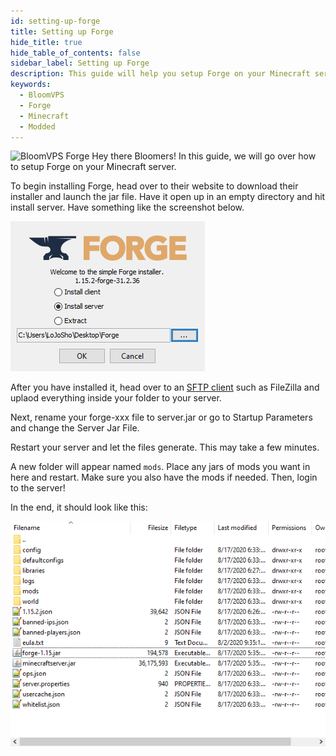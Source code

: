 ```yaml
---
id: setting-up-forge
title: Setting up Forge
hide_title: true
hide_table_of_contents: false
sidebar_label: Setting up Forge
description: This guide will help you setup Forge on your Minecraft server
keywords:
  - BloomVPS
  - Forge
  - Minecraft
  - Modded
---
```

![BloomVPS Forge](../../../../static/img/setting-up-forge/forge1.png)
Hey there Bloomers! In this guide, we will go over how to setup Forge on your Minecraft server.

To begin installing Forge, head over to their website to download their installer and launch the jar file. Have it open up in an empty directory and hit install server. Have something like the screenshot below.

![BloomVPS Forge](../static/img/setting-up-forge/forge2.png)

After you have installed it, head over to an [SFTP client](https://docs.bloom.host/how-to-use-sftp) such as FileZilla and uplaod everything inside your folder to your server.

Next, rename your forge-xxx file to server.jar or go to Startup Parameters and change the Server Jar File.

Restart your server and let the files generate. This may take a few minutes. 

A new folder will appear named `mods`. Place any jars of mods you want in here and restart. Make sure you also have the mods if needed. Then, login to the server!

In the end, it should look like this: 

![BloomVPS Forge](../static/img/setting-up-forge/forge3.png)

